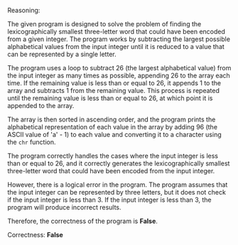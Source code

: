 Reasoning:

The given program is designed to solve the problem of finding the lexicographically smallest three-letter word that could have been encoded from a given integer. The program works by subtracting the largest possible alphabetical values from the input integer until it is reduced to a value that can be represented by a single letter.

The program uses a loop to subtract 26 (the largest alphabetical value) from the input integer as many times as possible, appending 26 to the array each time. If the remaining value is less than or equal to 26, it appends 1 to the array and subtracts 1 from the remaining value. This process is repeated until the remaining value is less than or equal to 26, at which point it is appended to the array.

The array is then sorted in ascending order, and the program prints the alphabetical representation of each value in the array by adding 96 (the ASCII value of 'a' - 1) to each value and converting it to a character using the `chr` function.

The program correctly handles the cases where the input integer is less than or equal to 26, and it correctly generates the lexicographically smallest three-letter word that could have been encoded from the input integer.

However, there is a logical error in the program. The program assumes that the input integer can be represented by three letters, but it does not check if the input integer is less than 3. If the input integer is less than 3, the program will produce incorrect results.

Therefore, the correctness of the program is **False**.

Correctness: **False**